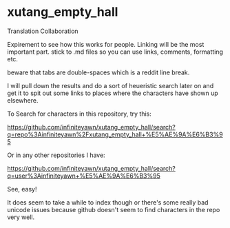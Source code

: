 # xutang_empty_hall
Translation Collaboration

Expirement to see how this works for people. Linking will be the most important part.
stick to .md files so you can use links, comments, formatting etc.

beware that tabs are double-spaces which is a reddit line break.

I will pull down the results and do a sort of heueristic search later on and get it to spit out some links to places where the characters have shown up elsewhere.

To Search for characters in this repository, try this:

https://github.com/infiniteyawn/xutang_empty_hall/search?q=repo%3Ainfiniteyawn%2Fxutang_empty_hall+%E5%AE%9A%E6%B3%95

Or in any other repositories I have:

https://github.com/infiniteyawn/xutang_empty_hall/search?q=user%3Ainfiniteyawn+%E5%AE%9A%E6%B3%95

See, easy!

It does seem to take a while to index though or there's some really bad unicode issues because github doesn't seem to find characters in the repo very well.
